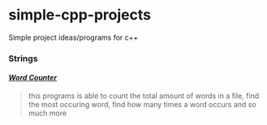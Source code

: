 # simple-cpp-projects
Simple project ideas/programs for c++

### Strings
#### [*Word Counter*](https://github.com/donpsabance/simple-cpp-projects/blob/master/wordCounter.cpp)  
> <p> this programs is able to count the total amount of words in a file, find the most occuring word, find how many times a word occurs and so much more</p>
